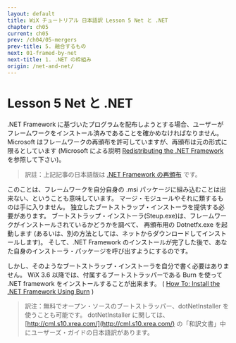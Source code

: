 ```yaml
---
layout: default
title: WiX チュートリアル 日本語訳 Lesson 5 Net と .NET
chapter: ch05
current: ch05
prev: /ch04/05-mergers
prev-title: 5. 融合するもの
next: 01-framed-by-net
next-title: 1. .NET の枠組み
origin: /net-and-net/
---
```

#  Lesson 5 Net と .NET

.NET Framework に基づいたプログラムを配布しようとする場合、ユーザーがフレームワークをインストール済みであることを確かめなければなりません。
Microsoft はフレームワークの再頒布を許可していますが、再頒布は元の形式に限るとしています
(Microsoft による説明 [Redistributing the .NET Framework](https://msdn.microsoft.com/en-us/library/xak0tsbd(v=vs.90).aspx) を参照して下さい)。

> 訳註：上記記事の日本語版は [.NET Framework の再頒布](https://msdn.microsoft.com/ja-jp/library/xak0tsbd(v=vs.90).aspx) です。

このことは、フレームワークを自分自身の .msi パッケージに組み込むことは出来ない、ということも意味しています。
マージ・モジュールやそれに類するものは手に入りません。
独立したブートストラップ・インストーラを提供する必要があります。
ブートストラップ・インストーラ(Steup.exe)は、フレームワークがインストールされているかどうかを調べて、
再頒布用の Dotnetfx.exe を起動します
(あるいは、別の方法としては、ネットからダウンロードしてインストールします)。
そして、.NET Framework のインストールが完了した後で、あなた自身のインストーラ・パッケージを呼び出すようにするのです。

しかし、そのようなブートストラップ・インストーラを自分で書く必要はありません。
WiX 3.6 以降では、付属するブートストラッパーである  Burn を使って .NET framework をインストールすることが出来ます。
( [How To: Install the .NET Framework Using Burn](http://wixtoolset.org/documentation/manual/v3/howtos/redistributables_and_install_checks/install_dotnet.html) )

> 訳注：無料でオープン・ソースのブートストラッパー、dotNetInstaller を使うことも可能です。
> dotNetInstaller に関しては、[http://cml.s10.xrea.com/](http://cml.s10.xrea.com/) の「和訳文書」中にユーザーズ・ガイドの日本語訳があります。